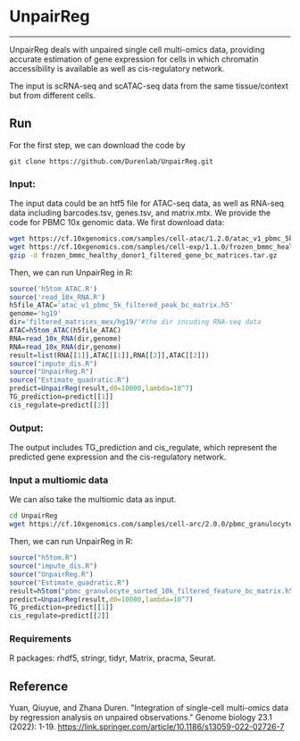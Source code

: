 # UnpairReg
---
UnpairReg deals with unpaired single cell multi-omics data, providing accurate estimation of gene expression for cells in which chromatin accessibility is available as well as cis-regulatory network.

The input is scRNA-seq and scATAC-seq data from the same tissue/context but from different cells. 

## Run

For the first step, we can download the code by
```
git clone https://github.com/Durenlab/UnpairReg.git
```
### Input:

The input data could be an htf5 file for ATAC-seq data, as well as RNA-seq data including barcodes.tsv, genes.tsv, and matrix.mtx. We provide the code for PBMC 10x genomic data. We first download data:
```sh
wget https://cf.10xgenomics.com/samples/cell-atac/1.2.0/atac_v1_pbmc_5k/atac_v1_pbmc_5k_filtered_peak_bc_matrix.h5
wget https://cf.10xgenomics.com/samples/cell-exp/1.1.0/frozen_bmmc_healthy_donor1/frozen_bmmc_healthy_donor1_filtered_gene_bc_matrices.tar.gz
gzip -d frozen_bmmc_healthy_donor1_filtered_gene_bc_matrices.tar.gz
```
Then, we can run UnpairReg in R:
```R
source('h5tom_ATAC.R')
source('read_10x_RNA.R')
h5file_ATAC='atac_v1_pbmc_5k_filtered_peak_bc_matrix.h5'
genome='hg19'
dir='filtered_matrices_mex/hg19/'#the dir incuding RNA-seq data
ATAC=h5tom_ATAC(h5file_ATAC)
RNA=read_10x_RNA(dir,genome)
RNA=read_10x_RNA(dir,genome)
result=list(RNA[[1]],ATAC[[1]],RNA[[2]],ATAC[[2]])
source("impute_dis.R")
source("UnpairReg.R")
source("Estimate_quadratic.R")
predict=UnpairReg(result,d0=10000,lambda=10^7)
TG_prediction=predict[[1]]
cis_regulate=predict[[2]]
```
### Output:

The output includes TG_prediction and cis_regulate, which represent the predicted gene expression and the cis-regulatory network.

### Input a multiomic data
We can also take the multiomic data as input.
```sh
cd UnpairReg
wget https://cf.10xgenomics.com/samples/cell-arc/2.0.0/pbmc_granulocyte_sorted_10k/pbmc_granulocyte_sorted_10k_filtered_feature_bc_matrix.h5
```

Then, we can run UnpairReg in R:
```R
source("h5tom.R")
source("impute_dis.R")
source("UnpairReg.R")
source("Estimate_quadratic.R")
result=h5tom("pbmc_granulocyte_sorted_10k_filtered_feature_bc_matrix.h5")
predict=UnpairReg(result,d0=10000,lambda=10^7)
TG_prediction=predict[[1]]
cis_regulate=predict[[2]]
```

### Requirements

R packages: rhdf5, stringr, tidyr, Matrix, pracma, Seurat. 
## Reference
Yuan, Qiuyue, and Zhana Duren. "Integration of single-cell multi-omics data by regression analysis on unpaired observations." Genome biology 23.1 (2022): 1-19. https://link.springer.com/article/10.1186/s13059-022-02726-7 
